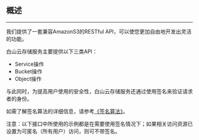 ## 概述
-------------------

我们提供了一套兼容AmazonS3的RESTful API，可以使您更加自由地开发出灵活的功能。

白山云存储服务主要提供以下三类API：

* Service操作
* Bucket操作
* Object操作

与此同时，为提高用户使用的安全性，白山云存储服务还通过使用签名来验证请求者的身份。

如需了解签名算法的详细信息，请参考[《签名算法》](signature/signature.md)。

注意：以下接口中所使用的示例都是在需要使用签名情况下；如果相关访问资源已设置为可匿名（所有用户）访问，则可不带签名。
